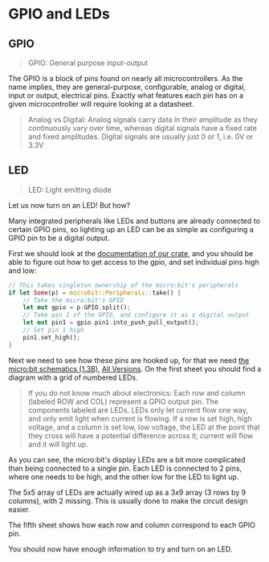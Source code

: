 # GPIO and LEDs

## GPIO

> GPIO: General purpose input-output

The GPIO is a block of pins found on nearly all microcontrollers.
As the name implies, they are general-purpose, configurable, analog or digital, input or output, electrical pins.
Exactly what features each pin has on a given microcontroller will require looking at a datasheet.

> Analog vs Digital: Analog signals carry data in their amplitude as they continuously vary over time,
> whereas digital signals have a fixed rate and fixed amplitudes. Digital signals are usually just 0 or 1, i.e. 0V or 3.3V

## LED

> LED: Light emitting diode

Let us now turn on an LED! But how?

Many integrated peripherals like LEDs and buttons are already connected to certain GPIO pins,
so lighting up an LED can be as simple as configuring a GPIO pin to be a digital output.

First we should look at the [documentation of our crate][microbit],
and you should be able to figure out how to get access to the gpio,
and set individual pins high and low:

[microbit]: https://docs.rs/microbit/0.5.1/microbit/

```rust
// This takes singleton ownership of the micro:bit's peripherals
if let Some(p) = microbit::Peripherals::take() {
    // Take the micro:bit's GPIO
    let mut gpio = p.GPIO.split();
    // Take pin 1 of the GPIO, and configure it as a digital output
    let mut pin1 = gpio.pin1.into_push_pull_output();
    // Set pin 1 high
    pin1.set_high();
}
```

Next we need to see how these pins are hooked up,
for that we need [the micro:bit schematics (1.3B)](https://github.com/bbcmicrobit/hardware/blob/08876867dc77a7e3af026d6db3c021f05116e10f/V1.3B/SCH_BBC-Microbit_V1.3B.pdf), [All Versions](src\hardware\README.md#versions).
On the first sheet you should find a diagram with a grid of numbered LEDs.

> If you do not know much about electronics:
> Each row and column (labeled ROW and COL) represent a GPIO output pin.
> The components labeled are LEDs.
> LEDs only let current flow one way, and only emit light when current is flowing.
> If a row is set high, high voltage, and a column is set low, low voltage,
> the LED at the point that they cross will have a potential difference across it;
> current will flow and it will light up.

As you can see, the micro:bit's display LEDs are a bit more complicated than being connected to a single pin.
Each LED is connected to 2 pins, where one needs to be high, and the other low for the LED to light up.

The 5x5 array of LEDs are actually wired up as a 3x9 array (3 rows by 9 columns), with 2 missing.
This is usually done to make the circuit design easier.

The fifth sheet shows how each row and column correspond to each GPIO pin.

You should now have enough information to try and turn on an LED.
